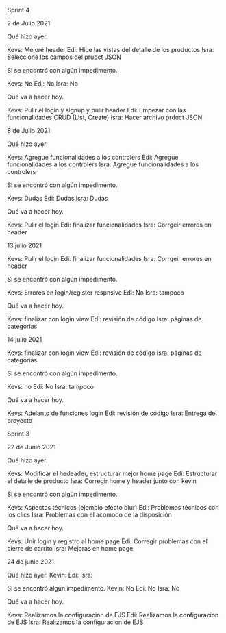 Sprint 4

2 de Julio 2021

Qué hizo ayer.

Kevs: Mejoré header
Edi: Hice las vistas del detalle de los productos
Isra: Seleccione los campos del prudct JSON

Si se encontró con algún impedimento.

Kevs: No
Edi: No
Isra: No

Qué va a hacer hoy.

Kevs: Pulir el login y signup y pulir header
Edi: Empezar con las funcionalidades CRUD (List, Create)
Isra: Hacer archivo prduct JSON

8 de Julio 2021

Qué hizo ayer.

Kevs:  Agregue funcionalidades a los controlers
Edi:  Agregue funcionalidades a los controlers
Isra: Agregue funcionalidades a los controlers

Si se encontró con algún impedimento.

Kevs: Dudas
Edi: Dudas
Isra: Dudas

Qué va a hacer hoy.

Kevs: Pulir el login 
Edi: finalizar funcionalidades
Isra: Corrgeir errores en header 

13 julio 2021

Kevs: Pulir el login 
Edi: finalizar funcionalidades
Isra: Corrgeir errores en header 

Si se encontró con algún impedimento.

Kevs: Errores en login/register respnsive
Edi: No
Isra: tampoco

Qué va a hacer hoy.

Kevs: finalizar con login view
Edi: revisión de código
Isra: páginas de categorias



14 julio 2021


Kevs: finalizar con login view
Edi: revisión de código
Isra: páginas de categorias

Si se encontró con algún impedimento.

Kevs: no
Edi: No
Isra: tampoco

Qué va a hacer hoy.

Kevs: Adelanto de funciones login
Edi: revisión de código
Isra: Entrega del proyecto









Sprint 3

22 de Junio 2021

Qué hizo ayer.

Kevs: Modificar el hedeader, estructurar mejor home page
Edi: Estructurar el detalle de producto
Isra: Corregir home y header junto con kevin

Si se encontró con algún impedimento.

Kevs: Aspectos técnicos (ejemplo efecto blur)
Edi: Problemas técnicos con los clics
Isra: Problemas con el acomodo de la disposición

Qué va a hacer hoy.

Kevs: Unir login y registro al home page
Edi: Corregir problemas con el cierre de carrito 
Isra: Mejoras en home page

24 de junio 2021

Qué hizo ayer.
Kevin: 
Edi:
Isra:

Si se encontró algún impedimento.
Kevin: No
Edi: No 
Isra: No 

Qué va a hacer hoy.

Kevs: Realizamos la configuracion de EJS
Edi: Realizamos la configuracion de EJS
Isra: Realizamos la configuracion de EJS
